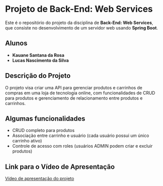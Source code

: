 # Projeto de Back-End: Web Services

Este é o repositório do projeto da disciplina de **Back-End: Web Services**, que consiste no desenvolvimento de um servidor web usando **Spring Boot**.

## Alunos
- **Kauane Santana da Rosa**
- **Lucas Nascimento da Silva**

## Descrição do Projeto
O projeto visa criar uma API para gerenciar produtos e carrinhos de compras em uma loja de tecnologia online, com funcionalidades de CRUD para produtos e gerenciamento de relacionamento entre produtos e carrinhos.

## Algumas funcionalidades
- CRUD completo para produtos
- Associação entre carrinho e usuário (cada usuário possui um único carrinho ativo)
- Controle de acesso com roles (usuários ADMIN podem criar e excluir produtos)

## Link para o Vídeo de Apresentação
[Vídeo de apresentação do projeto](#)
